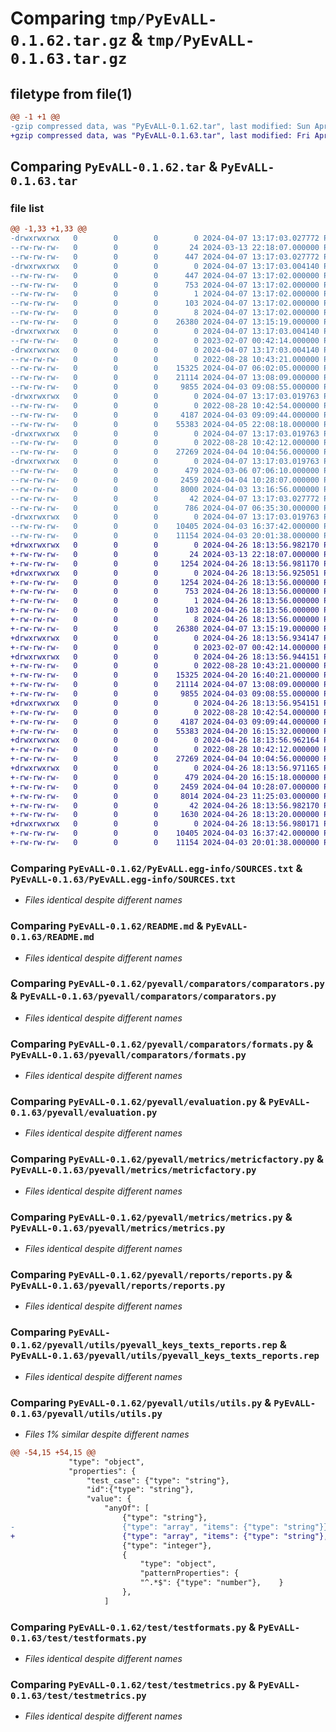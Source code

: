 # Comparing `tmp/PyEvALL-0.1.62.tar.gz` & `tmp/PyEvALL-0.1.63.tar.gz`

## filetype from file(1)

```diff
@@ -1 +1 @@
-gzip compressed data, was "PyEvALL-0.1.62.tar", last modified: Sun Apr  7 13:17:03 2024, max compression
+gzip compressed data, was "PyEvALL-0.1.63.tar", last modified: Fri Apr 26 18:13:56 2024, max compression
```

## Comparing `PyEvALL-0.1.62.tar` & `PyEvALL-0.1.63.tar`

### file list

```diff
@@ -1,33 +1,33 @@
-drwxrwxrwx   0        0        0        0 2024-04-07 13:17:03.027772 PyEvALL-0.1.62/
--rw-rw-rw-   0        0        0       24 2024-03-13 22:18:07.000000 PyEvALL-0.1.62/MANIFEST.in
--rw-rw-rw-   0        0        0      447 2024-04-07 13:17:03.027772 PyEvALL-0.1.62/PKG-INFO
-drwxrwxrwx   0        0        0        0 2024-04-07 13:17:03.004140 PyEvALL-0.1.62/PyEvALL.egg-info/
--rw-rw-rw-   0        0        0      447 2024-04-07 13:17:02.000000 PyEvALL-0.1.62/PyEvALL.egg-info/PKG-INFO
--rw-rw-rw-   0        0        0      753 2024-04-07 13:17:02.000000 PyEvALL-0.1.62/PyEvALL.egg-info/SOURCES.txt
--rw-rw-rw-   0        0        0        1 2024-04-07 13:17:02.000000 PyEvALL-0.1.62/PyEvALL.egg-info/dependency_links.txt
--rw-rw-rw-   0        0        0      103 2024-04-07 13:17:02.000000 PyEvALL-0.1.62/PyEvALL.egg-info/requires.txt
--rw-rw-rw-   0        0        0        8 2024-04-07 13:17:02.000000 PyEvALL-0.1.62/PyEvALL.egg-info/top_level.txt
--rw-rw-rw-   0        0        0    26380 2024-04-07 13:15:19.000000 PyEvALL-0.1.62/README.md
-drwxrwxrwx   0        0        0        0 2024-04-07 13:17:03.004140 PyEvALL-0.1.62/pyevall/
--rw-rw-rw-   0        0        0        0 2023-02-07 00:42:14.000000 PyEvALL-0.1.62/pyevall/__init__.py
-drwxrwxrwx   0        0        0        0 2024-04-07 13:17:03.004140 PyEvALL-0.1.62/pyevall/comparators/
--rw-rw-rw-   0        0        0        0 2022-08-28 10:43:21.000000 PyEvALL-0.1.62/pyevall/comparators/__init__.py
--rw-rw-rw-   0        0        0    15325 2024-04-07 06:02:05.000000 PyEvALL-0.1.62/pyevall/comparators/comparators.py
--rw-rw-rw-   0        0        0    21114 2024-04-07 13:08:09.000000 PyEvALL-0.1.62/pyevall/comparators/formats.py
--rw-rw-rw-   0        0        0     9855 2024-04-03 09:08:55.000000 PyEvALL-0.1.62/pyevall/evaluation.py
-drwxrwxrwx   0        0        0        0 2024-04-07 13:17:03.019763 PyEvALL-0.1.62/pyevall/metrics/
--rw-rw-rw-   0        0        0        0 2022-08-28 10:42:54.000000 PyEvALL-0.1.62/pyevall/metrics/__init__.py
--rw-rw-rw-   0        0        0     4187 2024-04-03 09:09:44.000000 PyEvALL-0.1.62/pyevall/metrics/metricfactory.py
--rw-rw-rw-   0        0        0    55383 2024-04-05 22:08:18.000000 PyEvALL-0.1.62/pyevall/metrics/metrics.py
-drwxrwxrwx   0        0        0        0 2024-04-07 13:17:03.019763 PyEvALL-0.1.62/pyevall/reports/
--rw-rw-rw-   0        0        0        0 2022-08-28 10:42:12.000000 PyEvALL-0.1.62/pyevall/reports/__init__.py
--rw-rw-rw-   0        0        0    27269 2024-04-04 10:04:56.000000 PyEvALL-0.1.62/pyevall/reports/reports.py
-drwxrwxrwx   0        0        0        0 2024-04-07 13:17:03.019763 PyEvALL-0.1.62/pyevall/utils/
--rw-rw-rw-   0        0        0      479 2024-03-06 07:06:10.000000 PyEvALL-0.1.62/pyevall/utils/file.conf
--rw-rw-rw-   0        0        0     2459 2024-04-04 10:28:07.000000 PyEvALL-0.1.62/pyevall/utils/pyevall_keys_texts_reports.rep
--rw-rw-rw-   0        0        0     8000 2024-04-03 13:16:56.000000 PyEvALL-0.1.62/pyevall/utils/utils.py
--rw-rw-rw-   0        0        0       42 2024-04-07 13:17:03.027772 PyEvALL-0.1.62/setup.cfg
--rw-rw-rw-   0        0        0      786 2024-04-07 06:35:30.000000 PyEvALL-0.1.62/setup.py
-drwxrwxrwx   0        0        0        0 2024-04-07 13:17:03.019763 PyEvALL-0.1.62/test/
--rw-rw-rw-   0        0        0    10405 2024-04-03 16:37:42.000000 PyEvALL-0.1.62/test/testformats.py
--rw-rw-rw-   0        0        0    11154 2024-04-03 20:01:38.000000 PyEvALL-0.1.62/test/testmetrics.py
+drwxrwxrwx   0        0        0        0 2024-04-26 18:13:56.982170 PyEvALL-0.1.63/
+-rw-rw-rw-   0        0        0       24 2024-03-13 22:18:07.000000 PyEvALL-0.1.63/MANIFEST.in
+-rw-rw-rw-   0        0        0     1254 2024-04-26 18:13:56.981170 PyEvALL-0.1.63/PKG-INFO
+drwxrwxrwx   0        0        0        0 2024-04-26 18:13:56.925051 PyEvALL-0.1.63/PyEvALL.egg-info/
+-rw-rw-rw-   0        0        0     1254 2024-04-26 18:13:56.000000 PyEvALL-0.1.63/PyEvALL.egg-info/PKG-INFO
+-rw-rw-rw-   0        0        0      753 2024-04-26 18:13:56.000000 PyEvALL-0.1.63/PyEvALL.egg-info/SOURCES.txt
+-rw-rw-rw-   0        0        0        1 2024-04-26 18:13:56.000000 PyEvALL-0.1.63/PyEvALL.egg-info/dependency_links.txt
+-rw-rw-rw-   0        0        0      103 2024-04-26 18:13:56.000000 PyEvALL-0.1.63/PyEvALL.egg-info/requires.txt
+-rw-rw-rw-   0        0        0        8 2024-04-26 18:13:56.000000 PyEvALL-0.1.63/PyEvALL.egg-info/top_level.txt
+-rw-rw-rw-   0        0        0    26380 2024-04-07 13:15:19.000000 PyEvALL-0.1.63/README.md
+drwxrwxrwx   0        0        0        0 2024-04-26 18:13:56.934147 PyEvALL-0.1.63/pyevall/
+-rw-rw-rw-   0        0        0        0 2023-02-07 00:42:14.000000 PyEvALL-0.1.63/pyevall/__init__.py
+drwxrwxrwx   0        0        0        0 2024-04-26 18:13:56.944151 PyEvALL-0.1.63/pyevall/comparators/
+-rw-rw-rw-   0        0        0        0 2022-08-28 10:43:21.000000 PyEvALL-0.1.63/pyevall/comparators/__init__.py
+-rw-rw-rw-   0        0        0    15325 2024-04-20 16:40:21.000000 PyEvALL-0.1.63/pyevall/comparators/comparators.py
+-rw-rw-rw-   0        0        0    21114 2024-04-07 13:08:09.000000 PyEvALL-0.1.63/pyevall/comparators/formats.py
+-rw-rw-rw-   0        0        0     9855 2024-04-03 09:08:55.000000 PyEvALL-0.1.63/pyevall/evaluation.py
+drwxrwxrwx   0        0        0        0 2024-04-26 18:13:56.954151 PyEvALL-0.1.63/pyevall/metrics/
+-rw-rw-rw-   0        0        0        0 2022-08-28 10:42:54.000000 PyEvALL-0.1.63/pyevall/metrics/__init__.py
+-rw-rw-rw-   0        0        0     4187 2024-04-03 09:09:44.000000 PyEvALL-0.1.63/pyevall/metrics/metricfactory.py
+-rw-rw-rw-   0        0        0    55383 2024-04-20 16:15:32.000000 PyEvALL-0.1.63/pyevall/metrics/metrics.py
+drwxrwxrwx   0        0        0        0 2024-04-26 18:13:56.962164 PyEvALL-0.1.63/pyevall/reports/
+-rw-rw-rw-   0        0        0        0 2022-08-28 10:42:12.000000 PyEvALL-0.1.63/pyevall/reports/__init__.py
+-rw-rw-rw-   0        0        0    27269 2024-04-04 10:04:56.000000 PyEvALL-0.1.63/pyevall/reports/reports.py
+drwxrwxrwx   0        0        0        0 2024-04-26 18:13:56.971165 PyEvALL-0.1.63/pyevall/utils/
+-rw-rw-rw-   0        0        0      479 2024-04-20 16:15:18.000000 PyEvALL-0.1.63/pyevall/utils/file.conf
+-rw-rw-rw-   0        0        0     2459 2024-04-04 10:28:07.000000 PyEvALL-0.1.63/pyevall/utils/pyevall_keys_texts_reports.rep
+-rw-rw-rw-   0        0        0     8014 2024-04-23 11:25:03.000000 PyEvALL-0.1.63/pyevall/utils/utils.py
+-rw-rw-rw-   0        0        0       42 2024-04-26 18:13:56.982170 PyEvALL-0.1.63/setup.cfg
+-rw-rw-rw-   0        0        0     1630 2024-04-26 18:13:20.000000 PyEvALL-0.1.63/setup.py
+drwxrwxrwx   0        0        0        0 2024-04-26 18:13:56.980171 PyEvALL-0.1.63/test/
+-rw-rw-rw-   0        0        0    10405 2024-04-03 16:37:42.000000 PyEvALL-0.1.63/test/testformats.py
+-rw-rw-rw-   0        0        0    11154 2024-04-03 20:01:38.000000 PyEvALL-0.1.63/test/testmetrics.py
```

### Comparing `PyEvALL-0.1.62/PyEvALL.egg-info/SOURCES.txt` & `PyEvALL-0.1.63/PyEvALL.egg-info/SOURCES.txt`

 * *Files identical despite different names*

### Comparing `PyEvALL-0.1.62/README.md` & `PyEvALL-0.1.63/README.md`

 * *Files identical despite different names*

### Comparing `PyEvALL-0.1.62/pyevall/comparators/comparators.py` & `PyEvALL-0.1.63/pyevall/comparators/comparators.py`

 * *Files identical despite different names*

### Comparing `PyEvALL-0.1.62/pyevall/comparators/formats.py` & `PyEvALL-0.1.63/pyevall/comparators/formats.py`

 * *Files identical despite different names*

### Comparing `PyEvALL-0.1.62/pyevall/evaluation.py` & `PyEvALL-0.1.63/pyevall/evaluation.py`

 * *Files identical despite different names*

### Comparing `PyEvALL-0.1.62/pyevall/metrics/metricfactory.py` & `PyEvALL-0.1.63/pyevall/metrics/metricfactory.py`

 * *Files identical despite different names*

### Comparing `PyEvALL-0.1.62/pyevall/metrics/metrics.py` & `PyEvALL-0.1.63/pyevall/metrics/metrics.py`

 * *Files identical despite different names*

### Comparing `PyEvALL-0.1.62/pyevall/reports/reports.py` & `PyEvALL-0.1.63/pyevall/reports/reports.py`

 * *Files identical despite different names*

### Comparing `PyEvALL-0.1.62/pyevall/utils/pyevall_keys_texts_reports.rep` & `PyEvALL-0.1.63/pyevall/utils/pyevall_keys_texts_reports.rep`

 * *Files identical despite different names*

### Comparing `PyEvALL-0.1.62/pyevall/utils/utils.py` & `PyEvALL-0.1.63/pyevall/utils/utils.py`

 * *Files 1% similar despite different names*

```diff
@@ -54,15 +54,15 @@
             "type": "object",
             "properties": {
                 "test_case": {"type": "string"},
                 "id":{"type": "string"},
                 "value": {
                     "anyOf": [
                         {"type": "string"},
-                        {"type": "array", "items": {"type": "string"}},
+                        {"type": "array", "items": {"type": "string"},"minItems": 1},
                         {"type": "integer"},
                         {
                             "type": "object",
                             "patternProperties": {
                             "^.*$": {"type": "number"},    }
                         },
                     ]
```

### Comparing `PyEvALL-0.1.62/test/testformats.py` & `PyEvALL-0.1.63/test/testformats.py`

 * *Files identical despite different names*

### Comparing `PyEvALL-0.1.62/test/testmetrics.py` & `PyEvALL-0.1.63/test/testmetrics.py`

 * *Files identical despite different names*

